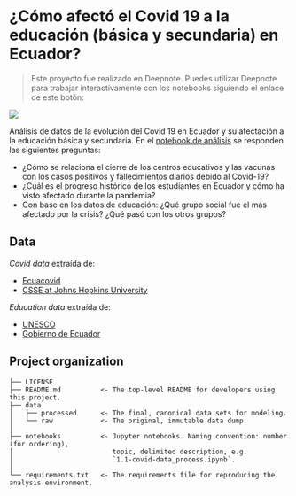 # ¿Cómo afectó el Covid 19 a la educación (básica y secundaria) en Ecuador?

> Este proyecto fue realizado en Deepnote. Puedes utilizar Deepnote para trabajar interactivamente con los notebooks siguiendo el enlace de este botón:

[<img src="https://deepnote.com/buttons/launch-in-deepnote-white.svg">](https://deepnote.com/launch?url=https%3A%2F%2Fgithub.com%2Fanthonymanotoa%2Fcovid-ec)

Análisis de datos de la evolución del Covid 19 en Ecuador y su afectación a la educación básica y secundaria. En el [notebook de análisis](https://github.com/anthonymanotoa/covid-ec/blob/main/notebooks/3.1-python-analysis.ipynb) se responden las siguientes preguntas:
- ¿Cómo se relaciona el cierre de los centros educativos y las vacunas con los casos positivos y fallecimientos diarios debido al Covid-19?
- ¿Cuál es el progreso histórico de los estudiantes en Ecuador y cómo ha visto afectado durante la pandemia?
- Con base en los datos de educación: ¿Qué grupo social fue el más afectado por la crisis? ¿Qué pasó con los otros grupos?

## Data
_Covid data_ extraída de:
- [Ecuacovid](https://github.com/andrab/ecuacovid)
- [CSSE at Johns Hopkins University](https://github.com/CSSEGISandData/COVID-19)

_Education data_ extraída de:
- [UNESCO](https://en.unesco.org/covid19/educationresponse)
- [Gobierno de Ecuador](https://educacion.gob.ec/base-de-datos/)

## Project organization

```
├── LICENSE
├── README.md          <- The top-level README for developers using this project.
├── data
│   ├── processed      <- The final, canonical data sets for modeling.
│   └── raw            <- The original, immutable data dump.
│
├── notebooks          <- Jupyter notebooks. Naming convention: number (for ordering),
│                         topic, delimited description, e.g.
│                         `1.1-covid-data_process.ipynb`.
│
└── requirements.txt   <- The requirements file for reproducing the analysis environment.
```
